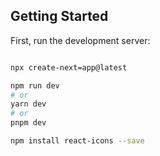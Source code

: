 

## Getting Started

First, run the development server:

```bash

npx create-next=app@latest

npm run dev
# or
yarn dev
# or
pnpm dev

npm install react-icons --save

```